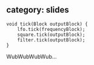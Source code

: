 category: slides
---
```
void tick(Block outputBlock) {
    lfo.tick(frequencyBlock);
    square.tick(outputBlock);
    filter.tick(outputBlock);
}
```

<span class="red">WubWubWubWub...</span>
